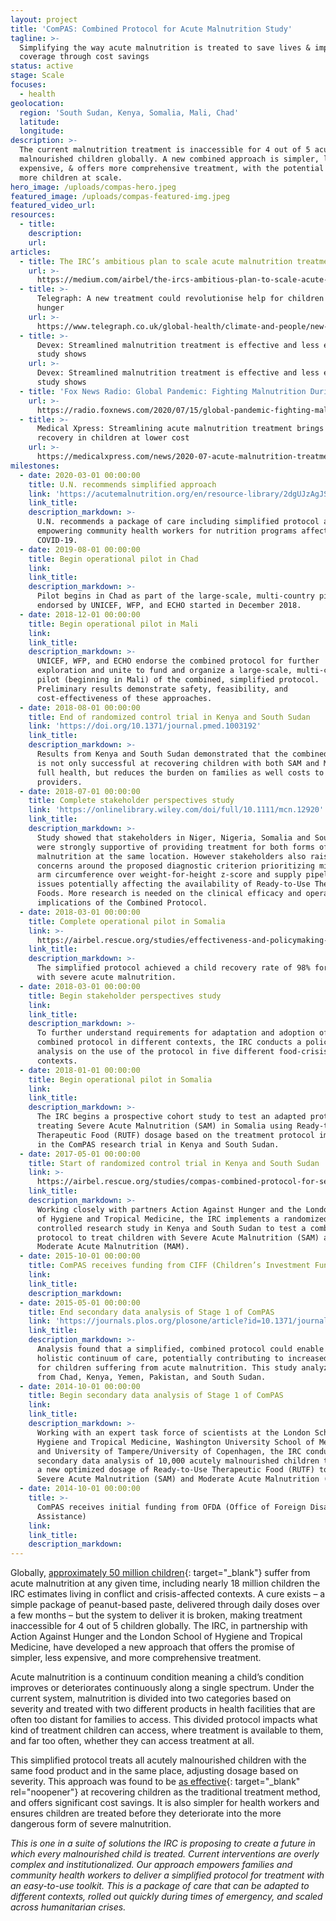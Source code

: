 ```yaml
---
layout: project
title: 'ComPAS: Combined Protocol for Acute Malnutrition Study'
tagline: >-
  Simplifying the way acute malnutrition is treated to save lives & improve
  coverage through cost savings
status: active
stage: Scale
focuses:
  - health
geolocation:
  region: 'South Sudan, Kenya, Somalia, Mali, Chad'
  latitude:
  longitude:
description: >-
  The current malnutrition treatment is inaccessible for 4 out of 5 acutely
  malnourished children globally. A new combined approach is simpler, less
  expensive, & offers more comprehensive treatment, with the potential to reach
  more children at scale.
hero_image: /uploads/compas-hero.jpeg
featured_image: /uploads/compas-featured-img.jpeg
featured_video_url:
resources:
  - title:
    description:
    url:
articles:
  - title: The IRC’s ambitious plan to scale acute malnutrition treatment
    url: >-
      https://medium.com/airbel/the-ircs-ambitious-plan-to-scale-acute-malnutrition-treatment-c303e1d92139
  - title: >-
      Telegraph: A new treatment could revolutionise help for children dying of
      hunger
    url: >-
      https://www.telegraph.co.uk/global-health/climate-and-people/new-treatment-could-revolutionise-help-children-dying-hunger/
  - title: >-
      Devex: Streamlined malnutrition treatment is effective and less expensive,
      study shows
    url: >-
      Devex: Streamlined malnutrition treatment is effective and less expensive,
      study shows
  - title: 'Fox News Radio: Global Pandemic: Fighting Malnutrition During COVID-19'
    url: >-
      https://radio.foxnews.com/2020/07/15/global-pandemic-fighting-malnutrition-during-covid-19/
  - title: >-
      Medical Xpress: Streamlining acute malnutrition treatment brings same
      recovery in children at lower cost
    url: >-
      https://medicalxpress.com/news/2020-07-acute-malnutrition-treatment-recovery-children.html
milestones:
  - date: 2020-03-01 00:00:00
    title: U.N. recommends simplified approach
    link: 'https://acutemalnutrition.org/en/resource-library/2dgUJzAgJSgiCFjsDtwo8a'
    link_title:
    description_markdown: >-
      U.N. recommends a package of care including simplified protocol and
      empowering community health workers for nutrition programs affected by
      COVID-19.
  - date: 2019-08-01 00:00:00
    title: Begin operational pilot in Chad
    link:
    link_title:
    description_markdown: >-
      Pilot begins in Chad as part of the large-scale, multi-country pilot
      endorsed by UNICEF, WFP, and ECHO started in December 2018.
  - date: 2018-12-01 00:00:00
    title: Begin operational pilot in Mali
    link:
    link_title:
    description_markdown: >-
      UNICEF, WFP, and ECHO endorse the combined protocol for further
      exploration and unite to fund and organize a large-scale, multi-country
      pilot (beginning in Mali) of the combined, simplified protocol.
      Preliminary results demonstrate safety, feasibility, and
      cost-effectiveness of these approaches.
  - date: 2018-08-01 00:00:00
    title: End of randomized control trial in Kenya and South Sudan
    link: 'https://doi.org/10.1371/journal.pmed.1003192'
    link_title:
    description_markdown: >-
      Results from Kenya and South Sudan demonstrated that the combined protocol
      is not only successful at recovering children with both SAM and MAM to
      full health, but reduces the burden on families as well costs to
      providers.
  - date: 2018-07-01 00:00:00
    title: Complete stakeholder perspectives study
    link: 'https://onlinelibrary.wiley.com/doi/full/10.1111/mcn.12920'
    link_title:
    description_markdown: >-
      Study showed that stakeholders in Niger, Nigeria, Somalia and South Sudan
      were strongly supportive of providing treatment for both forms of
      malnutrition at the same location. However stakeholders also raised
      concerns around the proposed diagnostic criterion prioritizing mid-upper
      arm circumference over weight-for-height z‐score and supply pipeline
      issues potentially affecting the availability of Ready-to-Use Therapeutic
      Foods. More research is needed on the clinical efficacy and operational
      implications of the Combined Protocol.
  - date: 2018-03-01 00:00:00
    title: Complete operational pilot in Somalia
    link: >-
      https://airbel.rescue.org/studies/effectiveness-and-policymaking-surrounding-the-combined-protocol-for-acute-malnutrition-in-food-crisis-affected-contexts/
    link_title:
    description_markdown: >-
      The simplified protocol achieved a child recovery rate of 98% for children
      with severe acute malnutrition.
  - date: 2018-03-01 00:00:00
    title: Begin stakeholder perspectives study
    link:
    link_title:
    description_markdown: >-
      To further understand requirements for adaptation and adoption of the
      combined protocol in different contexts, the IRC conducts a policy
      analysis on the use of the protocol in five different food-crisis affected
      contexts.
  - date: 2018-01-01 00:00:00
    title: Begin operational pilot in Somalia
    link:
    link_title:
    description_markdown: >-
      The IRC begins a prospective cohort study to test an adapted protocol for
      treating Severe Acute Malnutrition (SAM) in Somalia using Ready-to-Use
      Therapeutic Food (RUTF) dosage based on the treatment protocol implemented
      in the ComPAS research trial in Kenya and South Sudan.
  - date: 2017-05-01 00:00:00
    title: Start of randomized control trial in Kenya and South Sudan
    link: >-
      https://airbel.rescue.org/studies/compas-combined-protocol-for-severe-and-moderate-acute-malnutrition-study/
    link_title:
    description_markdown: >-
      Working closely with partners Action Against Hunger and the London School
      of Hygiene and Tropical Medicine, the IRC implements a randomized
      controlled research study in Kenya and South Sudan to test a combined
      protocol to treat children with Severe Acute Malnutrition (SAM) and
      Moderate Acute Malnutrition (MAM).
  - date: 2015-10-01 00:00:00
    title: ComPAS receives funding from CIFF (Children’s Investment Fund Foundation)
    link:
    link_title:
    description_markdown:
  - date: 2015-05-01 00:00:00
    title: End secondary data analysis of Stage 1 of ComPAS
    link: 'https://journals.plos.org/plosone/article?id=10.1371/journal.pone.0230452'
    link_title:
    description_markdown: >-
      Analysis found that a simplified, combined protocol could enable a more
      holistic continuum of care, potentially contributing to increased coverage
      for children suffering from acute malnutrition. This study analyzed data
      from Chad, Kenya, Yemen, Pakistan, and South Sudan.
  - date: 2014-10-01 00:00:00
    title: Begin secondary data analysis of Stage 1 of ComPAS
    link:
    link_title:
    description_markdown: >-
      Working with an expert task force of scientists at the London School of
      Hygiene and Tropical Medicine, Washington University School of Medicine,
      and University of Tampere/University of Copenhagen, the IRC conducts
      secondary data analysis of 10,000 acutely malnourished children to propose
      a new optimized dosage of Ready-to-Use Therapeutic Food (RUTF) to treat
      Severe Acute Malnutrition (SAM) and Moderate Acute Malnutrition (MAM).
  - date: 2014-10-01 00:00:00
    title: >-
      ComPAS receives initial funding from OFDA (Office of Foreign Disaster
      Assistance)
    link:
    link_title:
    description_markdown:
---
```


Globally, [approximately 50 million children](https://data.unicef.org/resources/jme-report-2020/){: target="_blank"} suffer from acute malnutrition at any given time, including nearly 18 million children the IRC estimates living in conflict and crisis-affected contexts. A cure exists – a simple package of peanut-based paste, delivered through daily doses over a few months – but the system to deliver it is broken, making treatment inaccessible for 4 out of 5 children globally. The IRC, in partnership with Action Against Hunger and the London School of Hygiene and Tropical Medicine, have developed a new approach that offers the promise of simpler, less expensive, and more comprehensive treatment.

Acute malnutrition is a continuum condition meaning a child’s condition improves or deteriorates continuously along a single spectrum. Under the current system, malnutrition is divided into two categories based on severity and treated with two different products in health facilities that are often too distant for families to access. This divided protocol impacts what kind of treatment children can access, where treatment is available to them, and far too often, whether they can access treatment at all.

This simplified protocol treats all acutely malnourished children with the same food product and in the same place, adjusting dosage based on severity. This approach was found to be [as effective](https://doi.org/10.1371/journal.pmed.1003192){: target="_blank" rel="noopener"} at recovering children as the traditional treatment method, and offers significant cost savings. It is also simpler for health workers and ensures children are treated before they deteriorate into the more dangerous form of severe malnutrition.

*This is one in a suite of solutions the IRC is proposing to create a future in which every malnourished child is treated. Current interventions are overly complex and institutionalized. Our approach empowers families and community health workers to deliver a simplified protocol for treatment with an easy-to-use toolkit. This is a package of care that can be adapted to different contexts, rolled out quickly during times of emergency, and scaled across humanitarian crises.*
